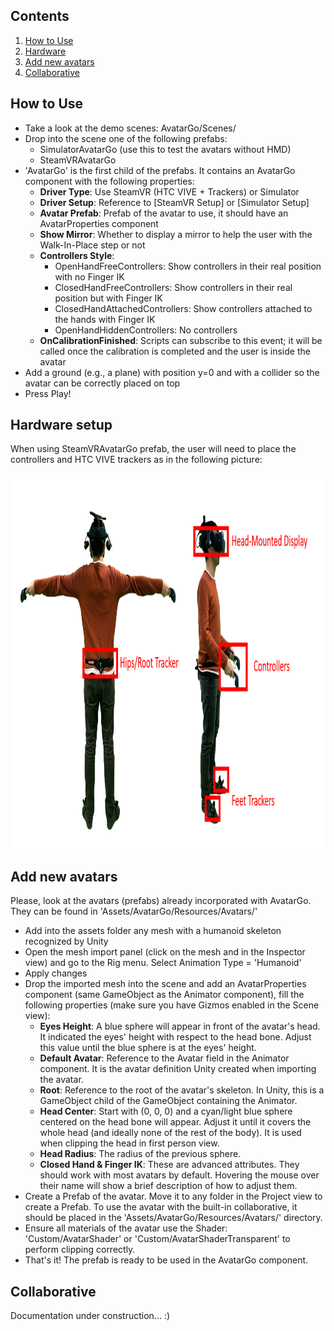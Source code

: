## Contents
1. [How to Use](#how-to-use)
2. [Hardware](#hardware-setup)
3. [Add new avatars](#add-new-avatars)
4. [Collaborative](#collaborative)

## How to Use
- Take a look at the demo scenes: AvatarGo/Scenes/
- Drop into the scene one of the following prefabs:
  - SimulatorAvatarGo (use this to test the avatars without HMD)
  - SteamVRAvatarGo
- 'AvatarGo' is the first child of the prefabs. It contains an AvatarGo component with the following properties:
  - **Driver Type**: Use SteamVR (HTC VIVE + Trackers) or Simulator
  - **Driver Setup**: Reference to [SteamVR Setup] or [Simulator Setup]
  - **Avatar Prefab**: Prefab of the avatar to use, it should have an AvatarProperties component
  - **Show Mirror**: Whether to display a mirror to help the user with the Walk-In-Place step or not
  - **Controllers Style**:
    * OpenHandFreeControllers: Show controllers in their real position with no Finger IK
    * ClosedHandFreeControllers: Show controllers in their real position but with Finger IK
    * ClosedHandAttachedControllers: Show controllers attached to the hands with Finger IK
    * OpenHandHiddenControllers: No controllers
  - **OnCalibrationFinished**: Scripts can subscribe to this event; it will be called once the calibration is completed and the user is inside the avatar
- Add a ground (e.g., a plane) with position y=0 and with a collider so the avatar can be correctly placed on top
- Press Play!

## Hardware setup
When using SteamVRAvatarGo prefab, the user will need to place the controllers and HTC VIVE trackers as in the following picture:
<p align="center">
  <img 
    width="1089"
    height="600"
    src="https://github.com/UPC-ViRVIG/AvatarGo/blob/main/.github/media/hardware_setup.PNG"
  >
</p>

## Add new avatars
Please, look at the avatars (prefabs) already incorporated with AvatarGo. They can be found in 'Assets/AvatarGo/Resources/Avatars/'

- Add into the assets folder any mesh with a humanoid skeleton recognized by Unity
- Open the mesh import panel (click on the mesh and in the Inspector view) and go to the Rig menu. Select Animation Type = 'Humanoid'
- Apply changes
- Drop the imported mesh into the scene and add an AvatarProperties component (same GameObject as the Animator component), fill the following properties (make sure you have Gizmos enabled in the Scene view):
  - **Eyes Height**: A blue sphere will appear in front of the avatar's head. It indicated the eyes' height with respect to the head bone. Adjust this value until the blue sphere is at the eyes' height.
  - **Default Avatar**: Reference to the Avatar field in the Animator component. It is the avatar definition Unity created when importing the avatar.
  - **Root**: Reference to the root of the avatar's skeleton. In Unity, this is a GameObject child of the GameObject containing the Animator.
  - **Head Center**: Start with (0, 0, 0) and a cyan/light blue sphere centered on the head bone will appear. Adjust it until it covers the whole head (and ideally none of the rest of the body). It is used when clipping the head in first person view.
  - **Head Radius**: The radius of the previous sphere.
  - **Closed Hand & Finger IK**: These are advanced attributes. They should work with most avatars by default. Hovering the mouse over their name will show a brief description of how to adjust them.
- Create a Prefab of the avatar. Move it to any folder in the Project view to create a Prefab. To use the avatar with the built-in collaborative, it should be placed in the 'Assets/AvatarGo/Resources/Avatars/' directory.
- Ensure all materials of the avatar use the Shader: 'Custom/AvatarShader' or 'Custom/AvatarShaderTransparent' to perform clipping correctly.
- That's it! The prefab is ready to be used in the AvatarGo component.

## Collaborative
Documentation under construction... :)
